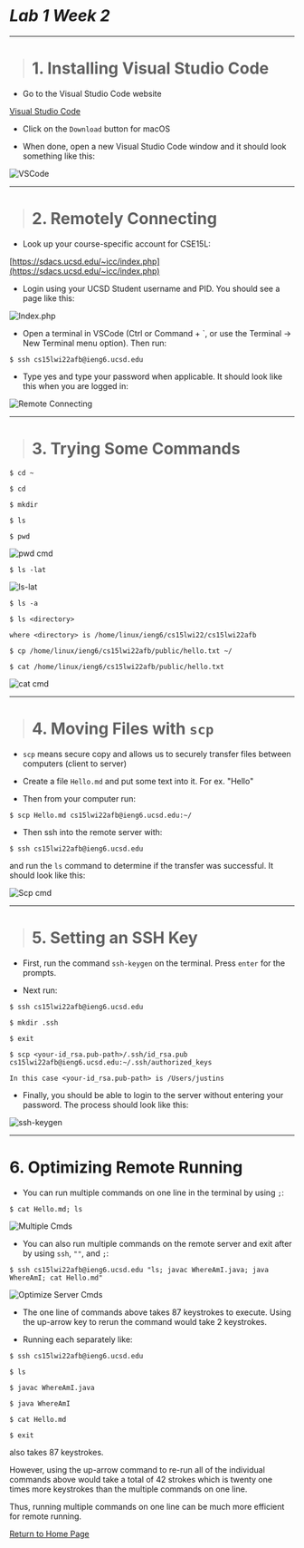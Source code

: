 # _Lab 1 Week 2_

---

> # 1. **Installing Visual Studio Code**

- Go to the Visual Studio Code website

[Visual Studio Code](https://code.visualstudio.com/)

- Click on the `Download` button for macOS

- When done, open a new Visual Studio Code window and it should look something like this:

![VSCode](Screenshots/VSCode.png)

---

> # 2. **Remotely Connecting**

- Look up your course-specific account for CSE15L:

[https://sdacs.ucsd.edu/~icc/index.php](https://sdacs.ucsd.edu/~icc/index.php)

- Login using your UCSD Student username and PID. You should see a page like this:

![Index.php](Screenshots/IndexPHP.png)

- Open a terminal in VSCode (Ctrl or Command + `, or use the Terminal → New Terminal menu option). Then run:

```
$ ssh cs15lwi22afb@ieng6.ucsd.edu
```

- Type yes and type your password when applicable. It should look like this when you are logged in:

![Remote Connecting](Screenshots/RemoteConnecting.png)

---

> # 3. **Trying Some Commands**

```
$ cd ~
```

```
$ cd
```

```
$ mkdir
```

```
$ ls
```

```
$ pwd
```

![pwd cmd](Screenshots/pwd.png)

```
$ ls -lat
```

![ls-lat](Screenshots/ls-lat.png)

```
$ ls -a
```

```
$ ls <directory>

where <directory> is /home/linux/ieng6/cs15lwi22/cs15lwi22afb
```

```
$ cp /home/linux/ieng6/cs15lwi22afb/public/hello.txt ~/
```

```
$ cat /home/linux/ieng6/cs15lwi22afb/public/hello.txt
```

![cat cmd](Screenshots/cat.png)

---

> # 4. **Moving Files with `scp`**

- `scp` means secure copy and allows us to securely transfer files between computers (client to server)

- Create a file `Hello.md` and put some text into it. For ex. "Hello"

- Then from your computer run:

```
$ scp Hello.md cs15lwi22afb@ieng6.ucsd.edu:~/
```

- Then ssh into the remote server with:

```
$ ssh cs15lwi22afb@ieng6.ucsd.edu
```

and run the `ls` command to determine if the transfer was successful. It should look like this:

![Scp cmd](Screenshots/Scp.png)

---

> # 5. **Setting an SSH Key**

- First, run the command `ssh-keygen` on the terminal. Press `enter` for the prompts.

- Next run:

```
$ ssh cs15lwi22afb@ieng6.ucsd.edu
```

```
$ mkdir .ssh
```

```
$ exit
```

```
$ scp <your-id_rsa.pub-path>/.ssh/id_rsa.pub cs15lwi22afb@ieng6.ucsd.edu:~/.ssh/authorized_keys

In this case <your-id_rsa.pub-path> is /Users/justins
```

- Finally, you should be able to login to the server without entering your password. The process should look like this:

![ssh-keygen](Screenshots/ssh-keygen.png)

---

# 6. **Optimizing Remote Running**

- You can run multiple commands on one line in the terminal by using `;`:

```
$ cat Hello.md; ls
```

![Multiple Cmds](Screenshots/Optimize1.png)

- You can also run multiple commands on the remote server and exit after by using `ssh`, `""`, and `;`:

```
$ ssh cs15lwi22afb@ieng6.ucsd.edu "ls; javac WhereAmI.java; java WhereAmI; cat Hello.md"
```

![Optimize Server Cmds](Screenshots/Optimize2.png)

- The one line of commands above takes 87 keystrokes to execute. Using the up-arrow key to rerun the command would take 2 keystrokes.
  <br>

- Running each separately like:

```
$ ssh cs15lwi22afb@ieng6.ucsd.edu
```

```
$ ls
```

```
$ javac WhereAmI.java
```

```
$ java WhereAmI
```

```
$ cat Hello.md
```

```
$ exit
```

also takes 87 keystrokes.

However, using the up-arrow command to re-run all of the individual commands above would take a total of 42 strokes which is twenty one times more keystrokes than the multiple commands on one line.

Thus, running multiple commands on one line can be much more efficient for remote running.

[Return to Home Page](https://jusinucsd26.github.io/cse15l-lab-reports/)

